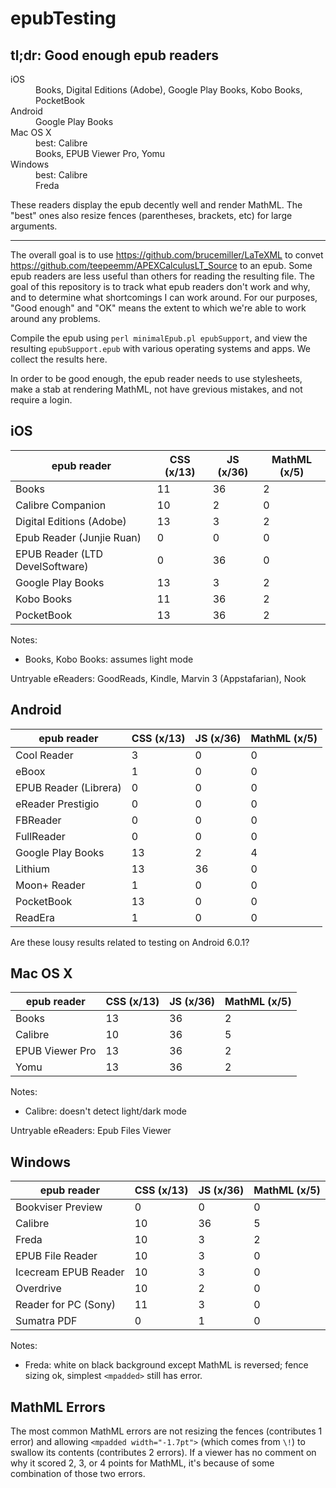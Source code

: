 # epubTesting

## tl;dr: Good enough epub readers

<dl>
<dt>iOS</dt>
<dd>Books, Digital Editions (Adobe), Google Play Books, Kobo Books, PocketBook</dd>
<dt>Android</dt>
<dd>Google Play Books</dd>
<dt>Mac OS X</dt>
<dd>best: Calibre</dd>
<dd>Books, EPUB Viewer Pro, Yomu</dd>
<dt>Windows</dt>
<dd>best: Calibre</dd>
<dd>Freda</dd>
</dl>

These readers display the epub decently well and render MathML.  The "best" ones also resize fences (parentheses, brackets, etc) for large arguments.

---------------------------

The overall goal is to use https://github.com/brucemiller/LaTeXML to convet https://github.com/teepeemm/APEXCalculusLT_Source to an epub.  Some epub readers are less useful than others for reading the resulting file.  The goal of this repository is to track what epub readers don't work and why, and to determine what shortcomings I can work around.  For our purposes, "Good enough" and "OK" means the extent to which we're able to work around any problems.

Compile the epub using `perl minimalEpub.pl epubSupport`, and view the resulting `epubSupport.epub` with various operating systems and apps.  We collect the results here.

In order to be good enough, the epub reader needs to use stylesheets, make a stab at rendering MathML, not have grevious mistakes, and not require a login.

## iOS

epub reader | CSS (x/13) | JS (x/36) | MathML (x/5)
---|---|---|---
Books | 11 | 36 | 2
Calibre Companion | 10 | 2 | 0
Digital Editions (Adobe) | 13 | 3 | 2
Epub Reader (Junjie Ruan) | 0 | 0 | 0
EPUB Reader (LTD DevelSoftware) | 0 | 36 | 0
Google Play Books | 13 | 3 | 2
Kobo Books | 11 | 36 | 2
PocketBook | 13 | 36 | 2

Notes:
* Books, Kobo Books: assumes light mode

Untryable eReaders: GoodReads, Kindle, Marvin 3 (Appstafarian), Nook

## Android

epub reader | CSS (x/13) | JS (x/36) | MathML (x/5)
---|---|---|---
Cool Reader | 3 | 0 | 0
eBoox | 1 | 0 | 0
EPUB Reader (Librera) | 0 | 0 | 0
eReader Prestigio | 0 | 0 | 0
FBReader | 0 | 0 | 0
FullReader | 0 | 0 | 0
Google Play Books | 13 | 2 | 4
Lithium | 13 | 36 | 0
Moon+ Reader | 1 | 0 | 0
PocketBook | 13 | 0 | 0
ReadEra | 1 | 0 | 0

Are these lousy results related to testing on Android 6.0.1?

## Mac OS X

epub reader | CSS (x/13) | JS (x/36) | MathML (x/5)
---|---|---|---
Books | 13 | 36 | 2
Calibre | 10 | 36 | 5
EPUB Viewer Pro | 13 | 36 | 2
Yomu | 13 | 36 | 2

Notes:
* Calibre: doesn't detect light/dark mode

Untryable eReaders: Epub Files Viewer

## Windows

epub reader | CSS (x/13) | JS (x/36) | MathML (x/5)
---|---|---|---
Bookviser Preview | 0 | 0 | 0
Calibre | 10 | 36 | 5
Freda | 10 | 3 | 2
EPUB File Reader | 10 | 3 | 0
Icecream EPUB Reader | 10 | 3 | 0
Overdrive | 10 | 2 | 0
Reader for PC (Sony) | 11 | 3 | 0
Sumatra PDF | 0 | 1 | 0

Notes:
* Freda: white on black background except MathML is reversed; fence sizing ok, simplest `<mpadded>` still has error.

## MathML Errors

The most common MathML errors are not resizing the fences (contributes 1 error) and allowing `<mpadded width="-1.7pt">` (which comes from `\!`) to swallow its contents (contributes 2 errors).  If a viewer has no comment on why it scored 2, 3, or 4 points for MathML, it's because of some combination of those two errors.
